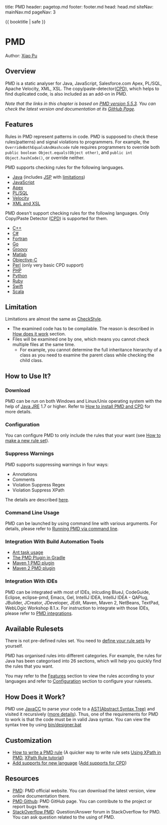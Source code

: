 <frontmatter>
  title: PMD
  header: pagetop.md
  footer: footer.md
  head: head.md
  siteNav: mainNav.md
  pageNav: 3
</frontmatter>

<div class="website-content">

{{ booktitle | safe }}

# PMD

Author: [Xiao Pu](https://nus-oss.github.io/cs3281-website/students/AY1617S2/xiaoPu/xiaoPu-Resume.html)

## Overview

PMD is a static analyser for Java, JavaScript, Salesforce.com Apex, PL/SQL, Apache Velocity, XML, XSL. The copy/paste-detector([CPD](http://pmd.sourceforge.net/pmd-4.3.0/cpd.html)), which helps to find duplicated code, is also included as an add-on in PMD.

*Note that the links in this chapter is based on [PMD version 5.5.3](https://pmd.github.io/pmd-5.5.3/). You can check the latest version and documentation at its [GitHub Page](https://pmd.github.io/).*

## Features
Rules in PMD represent patterns in code. PMD is supposed to check these rules(patterns) and signal violations to programmers. For example, the `OverrideBothEqualsAndHashcode` rule requires programmers to override both `public boolean Object.equals(Object other)`, and `public int Object.hashCode()`, or override neither. 

PMD supports checking rules for the following languages.

- [Java](https://pmd.github.io/pmd-5.5.3/pmd-java/index.html) (includes [JSP](https://pmd.github.io/pmd-5.5.3/pmd-java/index.html) with [limitations](https://pmd.github.io/pmd-5.5.3/pmd-jsp/index.html))
- [JavaScript](https://pmd.github.io/pmd-5.5.3/pmd-javascript/index.html)
- [Apex](https://pmd.github.io/pmd-5.5.3/pmd-apex/index.html)
- [PL/SQL](https://pmd.github.io/pmd-5.5.3/pmd-plsql/index.html)
- [Velocity](https://pmd.github.io/pmd-5.4.1/pmd-vm/index.html)
- [XML and XSL](https://pmd.github.io/pmd-5.5.3/pmd-xml/index.html)

PMD doesn't support checking rules for the following languages. Only Copy/Paste Detector ([CPD](http://pmd.sourceforge.net/pmd-4.3.0/cpd.html)) is supported for them.

- [C++](https://pmd.github.io/pmd-5.5.3/pmd-cs/index.html)
- [C#](https://pmd.github.io/pmd-5.5.3/pmd-cpp/index.html)
- [Fortran](https://pmd.github.io/pmd-5.5.3/pmd-fortran/index.html)
- [Go](https://pmd.github.io/pmd-5.5.3/pmd-go/index.html)
- [Groovy](https://pmd.github.io/pmd-5.5.3/pmd-groovy/index.html)
- [Matlab](https://pmd.github.io/pmd-5.5.3/pmd-matlab/index.html)
- [Objective-C](https://pmd.github.io/pmd-5.5.3/pmd-objectivec/index.html)
- [Perl](https://pmd.github.io/pmd-5.5.3/pmd-perl/index.html) (only very basic CPD support)
- [PHP](https://pmd.github.io/pmd-5.5.3/pmd-php/index.html)
- [Python](https://pmd.github.io/pmd-5.5.3/pmd-python/index.html)
- [Ruby](https://pmd.github.io/pmd-5.5.3/pmd-ruby/index.html)
- [Swift](https://pmd.github.io/pmd-5.5.3/pmd-swift/index.html)
- [Scala](https://pmd.github.io/pmd-5.5.3/pmd-scala/index.html)

## Limitation
Limitations are almost the same as [CheckStyle](CheckStyle.html).

- The examined code has to be compilable. The reason is described in [How does it work](#how-does-it-work) section.
- Files will be examined one by one, which means you cannot check multiple files at the same time. 
	- For example, you cannot determine the full inheritance hierarchy of a class as you need to examine the parent class while checking the child class.

## How to Use It?

### Download
PMD can be run on both Windows and Linux/Unix operating system with the help of [Java JRE](http://www.oracle.com/technetwork/java/javase/overview/index.html) 1.7 or higher. Refer to [How to install PMD and CPD](https://pmd.github.io/pmd-5.5.3/usage/installing.html) for more details.

### Configuration
You can configure PMD to only include the rules that your want (see [How to make a new rule set](https://pmd.github.io/pmd-5.5.3/customizing/howtomakearuleset.html)).

### Suppress Warnings
PMD supports suppressing warnings in four ways:

- Annotations
- Comments
- Violation Suppress Regex
- Violation Suppress XPath

The details are described [here](https://pmd.github.io/pmd-5.5.3/usage/suppressing.html).

### Command Line Usage
PMD can be launched by using command line with various arguments. For details, please refer to [Running PMD via command line](https://pmd.github.io/pmd-5.5.3/usage/running.html).

### Integration With Build Automation Tools
- [Ant task usage](https://pmd.github.io/pmd-5.5.3/usage/ant-task.html)
- [The PMD Plugin in Gradle](https://docs.gradle.org/current/userguide/pmd_plugin.html)
- [Maven 1 PMD plugin](https://pmd.github.io/pmd-5.5.3/usage/maven-plugin.html)
- [Maven 2 PMD plugin](https://pmd.github.io/pmd-5.5.3/usage/mvn-plugin.html)

### Integration With IDEs
PMD can be integrated with most of IDEs, inlcuding BlueJ, CodeGuide, Eclipse, eclipse-pmd, Emacs, Gel, IntelliJ IDEA, IntelliJ IDEA - QAPlug, JBuilder, JCreator, JDeveloper, JEdit, Maven, Maven 2, NetBeans, TextPad, WebLOgic Workshop 8.1.x. For instruction to integrate with those IDEs, please refer to [PMD integrations](https://pmd.github.io/pmd-5.5.3/usage/integrations.html).

## Available Rulesets
There is not pre-defined rules set. You need to [define your rule sets](https://pmd.github.io/pmd-5.5.3/customizing/howtomakearuleset.html) by yourself.

PMD has organised rules into different categories. For example, the rules for Java has been categorised into 26 sections, which will help you quickly find the rules that you want.

You may refer to the [Features](#features) section to view the rules according to your languages and refer to [Configuration](#configuration) section to configure your rulesets.

## How Does it Work?
PMD use [JavaCC](http://javacc.org) to parse your code to a [AST(Abstract Syntax Tree)](https://en.wikipedia.org/wiki/Abstract_syntax_tree) and visited it recursively ([more details](https://pmd.github.io/pmd-5.4.1/customizing/howitworks.html)). Thus, one of the requirements for PMD to work is that the code must be in valid Java syntax. You can view the syntax tree by using [bin/designer.bat](https://pmd.github.io/pmd-5.5.3/customizing/howtowritearule.html)

## Customization
- [How to write a PMD rule](https://pmd.github.io/pmd-5.5.3/customizing/howtowritearule.html) (A quicker way to write rule sets [Using XPath in PMD](https://pmd.github.io/pmd-5.4.1/customizing/xpathruletutorial.html), [XPath Rule tutorial](https://pmd.github.io/pmd-5.4.1/customizing/xpathruletutorial.html))
- [Add supports for new language](https://pmd.github.io/pmd-5.4.1/customizing/new-language.html) ([Add supports for CPD](https://pmd.github.io/pmd-5.4.1/customizing/cpd-parser-howto.html))

## Resources
- [PMD](https://pmd.github.io/): PMD official website. You can download the latest version, view online documentation there.
- [PMD Github](https://github.com/pmd/pmd): PMD GitHub page. You can contribute to the project or report bugs there.
- [StackOverflow PMD](https://stackoverflow.com/questions/tagged/pmd): Question/Answer forum in StackOverflow for PMD. You can ask question related to the using of PMD.
</div>
